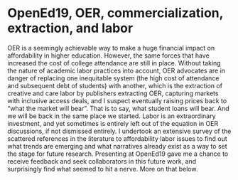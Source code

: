 # OpenEd19, OER, commercialization, extraction, and labor


OER is a seemingly achievable way to make a huge financial impact on affordability in higher education. However, the same forces that have increased the cost of college attendance are still in place. Without taking the nature of academic labor practices into account, OER advocates are in danger of replacing one inequitable system (the high cost of attendance and subsequent debt of students) with another, which is the extraction of creative and care labor by publishers extracting OER, capturing markets with inclusive access deals, and I suspect eventually raising prices back to “what the market will bear”. That is to say, what student loans will  bear. And we will be back in the same place we started. 
Labor is an extraordinary investment, and yet sometimes is entirely left out of the equation in OER discussions, if not dismissed entirely. I undertook an extensive survey of the scattered references in the literature to affordability labor issues to find out what trends are emerging and what narratives already exist as a way to set the stage for future research. Presenting at OpenEd19 gave me a chance to receive feedback and seek collaborators in this future work, and surprisingly find what seemed to hit a nerve. More on that below.
